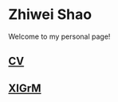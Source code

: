 # Zhiwei Shao
Welcome to my personal page!

## [CV](./CV/cv_2.pdf)

## [XIGrM](https://xigrm.readthedocs.io)